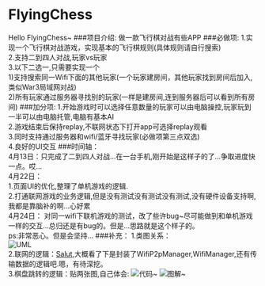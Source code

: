 # FlyingChess
Hello FlyingChess~
###项目介绍:
  做一款飞行棋对战有些APP
###必做项:
  1.实现一个飞行棋对战游戏，实现基本的飞行棋规则(具体规则请自行搜索)</br>
  2.支持二到四人对战,玩家vs玩家</br>
  3.以下二选一,只需要实现一个</br>
  1)支持搜索同一Wifi下面的其他玩家(一个玩家建房间，其他玩家找到房间后加入,类似War3局域网对战)</br>
  2)所有玩家通过服务器寻找别的玩家(一样是建房间,连到服务器后可以看到所有房间)
###加分项:
  1.开始游戏时可以选择任意数量的玩家可以由电脑操控,玩家玩到一半可以由电脑托管,电脑有基本AI</br>
  2.游戏结束后保持replay,不联网状态下打开app可选择replay观看</br>
  3.同时支持通过服务器和wifi/蓝牙寻找玩家(必做项第三点双选)</br>
  4.良好的UI交互
###时间轴：  
4月13日：只完成了二到四人对战...在一台手机,刚开始是这样子的了...争取进度快一点。哎...</br>
4月22日：</br>
  1.页面UI的优化,整理了单机游戏的逻辑.</br>
  2.打通联网游戏的业务逻辑,但是没有测试没有测试没有测试,没有硬件设备支持啊,我都是靠脑补的啊...心好累</br>
4月24日：
  对同一wifi下联机游戏的测试，改了些许bug~尽可能做到和单机游戏一样的交互...总归还是有bug的。但是...思路就是这个样子的。</br>
  ps:非常恶心。但是会坚持...
###补充：
  1.类图关系：</br>
  ![UML](https://github.com/Eluny/FlyingChess/blob/master/UML20160422.png?raw=true)</br>
  2.联网的逻辑：[Salut](https://github.com/markrjr/Salut),大概看了下是封装了WifiP2pManager,WifiManager,还有传输数据的逻辑吧.嗯，有待深挖。</br>
  3.棋盘跳转的逻辑：贴两张图,自己体会:
  ![代码~](http://7xor0b.com1.z0.glb.clouddn.com/flychess_1.png)
  ![图解~](http://7xor0b.com1.z0.glb.clouddn.com/flychess_2.png)


